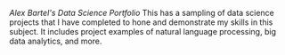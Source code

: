 *Alex Bartel's Data Science Portfolio*
This has a sampling of data science projects that I have completed to hone and demonstrate my skills in this subject. It includes project examples of natural language processing, big data analytics, and more.
